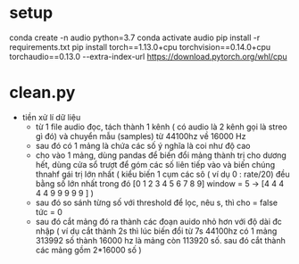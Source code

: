 # setup
conda create -n audio python=3.7
conda activate audio
pip install -r requirements.txt
pip install torch==1.13.0+cpu torchvision==0.14.0+cpu torchaudio==0.13.0 --extra-index-url https://download.pytorch.org/whl/cpu



# clean.py
- tiền xử lí dữ liệu
    - từ 1 file audio đọc, tách thành 1 kênh ( có audio là 2 kênh gọi là streo gì đó) và chuyển mẫu (samples) từ 44100hz về 16000 Hz
    - sau đó có 1 mảng là chứa các số  ý nghĩa là coi như độ cao
    - cho vào 1 mảng, dùng pandas để biến đổi mảng thành trị cho dương hết, dùng cửa sổ trượt để góm các số liên tiếp vào và biến chúng thnahf gái trị lớn nhất ( kiểu biến 1 cụm các sô ( ví dụ 0 : rate/20) đều bằng số lớn nhất trong đó [0 1 2 3 4 5 6 7 8 9] window = 5 -> [4 4 4 4 4 9 9 9 9 9 ] )
    - sau đó so sánh từng số với threshold để lọc, nêu s, thì cho = false tức = 0
    - sau đó cắt mảng đó ra thành các đoạn auido nhỏ hơn với độ dài đc nhập
    ( ví dụ cắt thành 2s thì lúc biến đổi từ 7s 44100hz có 1 mảng 313992 số  thành 16000 hz là mảng còn 113920 số. sau đó cắt thành các mảng gồm 2*16000 số )

